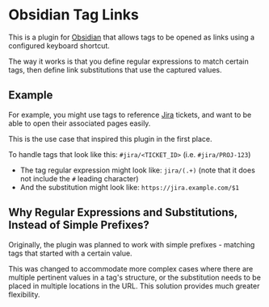 # Obsidian Tag Links
This is a plugin for [Obsidian](https://obsidian.md) that allows tags to be opened as links using a configured keyboard
shortcut.

The way it works is that you define regular expressions to match certain tags, then define link substitutions that use
the captured values.

## Example
For example, you might use tags to reference [Jira](https://www.atlassian.com/software/jira) tickets, and want to be
able to open their associated pages easily.

This is the use case that inspired this plugin in the first place.

To handle tags that look like this: `#jira/<TICKET_ID>` (i.e. `#jira/PROJ-123`)
- The tag regular expression might look like: `jira/(.+)` (note that it does not include the `#` leading character)
- And the substitution might look like: `https://jira.example.com/$1`

## Why Regular Expressions and Substitutions, Instead of Simple Prefixes?
Originally, the plugin was planned to work with simple prefixes - matching tags that started with a certain value.

This was changed to accommodate more complex cases where there are multiple pertinent values in a tag's structure, or
the substitution needs to be placed in multiple locations in the URL. This solution provides much greater flexibility.
